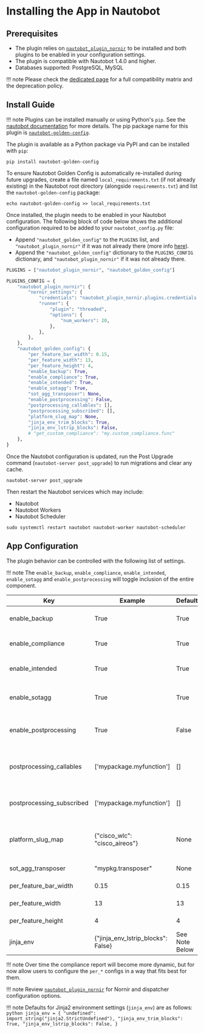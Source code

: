 # Installing the App in Nautobot

## Prerequisites

- The plugin relies on [`nautobot_plugin_nornir`](https://pypi.org/project/nautobot-plugin-nornir/) to be installed and both plugins to be enabled in your configuration settings.
- The plugin is compatible with Nautobot 1.4.0 and higher.
- Databases supported: PostgreSQL, MySQL

!!! note
    Please check the [dedicated page](compatibility_matrix.md) for a full compatibility matrix and the deprecation policy.

## Install Guide

!!! note
    Plugins can be installed manually or using Python's `pip`. See the [nautobot documentation](https://nautobot.readthedocs.io/en/latest/plugins/#install-the-package) for more details. The pip package name for this plugin is [`nautobot-golden-config`](https://pypi.org/project/nautobot-golden-config/).

The plugin is available as a Python package via PyPI and can be installed with `pip`:

```shell
pip install nautobot-golden-config
```

To ensure Nautobot Golden Config is automatically re-installed during future upgrades, create a file named `local_requirements.txt` (if not already existing) in the Nautobot root directory (alongside `requirements.txt`) and list the `nautobot-golden-config` package:

```shell
echo nautobot-golden-config >> local_requirements.txt
```

Once installed, the plugin needs to be enabled in your Nautobot configuration. The following block of code below shows the additional configuration required to be added to your `nautobot_config.py` file:

- Append `"nautobot_golden_config"` to the `PLUGINS` list, and `"nautobot_plugin_nornir"` if it was not already there (more info [here](https://docs.nautobot.com/projects/plugin-nornir/en/latest/)).
- Append the `"nautobot_golden_config"` dictionary to the `PLUGINS_CONFIG` dictionary, and `"nautobot_plugin_nornir"` if it was not already there.

```python
PLUGINS = ["nautobot_plugin_nornir", "nautobot_golden_config"]

PLUGINS_CONFIG = {
    "nautobot_plugin_nornir": {
        "nornir_settings": {
            "credentials": "nautobot_plugin_nornir.plugins.credentials.env_vars.CredentialsEnvVars",
            "runner": {
                "plugin": "threaded",
                "options": {
                    "num_workers": 20,
                },
            },
        },
    },
    "nautobot_golden_config": {
        "per_feature_bar_width": 0.15,
        "per_feature_width": 13,
        "per_feature_height": 4,
        "enable_backup": True,
        "enable_compliance": True,
        "enable_intended": True,
        "enable_sotagg": True,
        "sot_agg_transposer": None,
        "enable_postprocessing": False,
        "postprocessing_callables": [],
        "postprocessing_subscribed": [],
        "platform_slug_map": None,
        "jinja_env_trim_blocks": True,
        "jinja_env_lstrip_blocks": False,
        # "get_custom_compliance": "my.custom_compliance.func"
    },
}
```

Once the Nautobot configuration is updated, run the Post Upgrade command (`nautobot-server post_upgrade`) to run migrations and clear any cache.

```shell
nautobot-server post_upgrade
```

Then restart the Nautobot services which may include:

- Nautobot
- Nautobot Workers
- Nautobot Scheduler

```shell
sudo systemctl restart nautobot nautobot-worker nautobot-scheduler
```

## App Configuration

The plugin behavior can be controlled with the following list of settings.

!!! note
    The `enable_backup`, `enable_compliance`, `enable_intended`, `enable_sotagg` and `enable_postprocessing` will toggle inclusion of the entire component.

| Key                       | Example                       | Default | Description                                                                                                                                                                |
| ------------------------- | ----------------------------- | ------- | -------------------------------------------------------------------------------------------------------------------------------------------------------------------------- |
| enable_backup             | True                          | True    | A boolean to represent whether or not to run backup configurations within the plugin.                                                                                      |
| enable_compliance         | True                          | True    | A boolean to represent whether or not to run the compliance process within the plugin.                                                                                     |
| enable_intended           | True                          | True    | A boolean to represent whether or not to generate intended configurations within the plugin.                                                                               |
| enable_sotagg             | True                          | True    | A boolean to represent whether or not to provide a GraphQL query per device to allow the intended configuration to provide data variables to the plugin.                   |
| enable_postprocessing     | True                          | False    | A boolean to represent whether or not to generate intended configurations to push, with extra processing such as secrets rendering.                                       |
| postprocessing_callables  | ['mypackage.myfunction']      | []      | A list of function paths, in dotted format, that are appended to the available methods for post-processing the intended configuration, for instance, the `render_secrets`. |
| postprocessing_subscribed | ['mypackage.myfunction']      | []      | A list of function paths, that should exist as postprocessing_callables, that defines the order of application of during the post-processing process.                      |
| platform_slug_map         | {"cisco_wlc": "cisco_aireos"} | None    | A dictionary in which the key is the platform slug and the value is what netutils uses in any "network_os" parameter within `netutils.config.compliance.parser_map`.       |
| sot_agg_transposer        | "mypkg.transposer"            | None    | A string representation of a function that can post-process the graphQL data.                                                                                              |
| per_feature_bar_width     | 0.15                          | 0.15    | The width of the table bar within the overview report                                                                                                                      |
| per_feature_width         | 13                            | 13      | The width in inches that the overview table can be.                                                                                                                        |
| per_feature_height        | 4                             | 4       | The height in inches that the overview table can be.                                                                                                                       |
| jinja_env | {"jinja_env_lstrip_blocks": False} | See Note Below | A dictionary of Jinja2 Environment options compatible with Jinja2.SandboxEnvironment() |

!!! note
    Over time the compliance report will become more dynamic, but for now allow users to configure the `per_*` configs in a way that fits best for them.

!!! note
    Review [`nautobot_plugin_nornir`](https://docs.nautobot.com/projects/plugin-nornir/en/latest/user/app_feature_dispatcher/) for Nornir and dispatcher configuration options.

!!! note
    Defaults for Jinja2 environment settings (`jinja_env`) are as follows:
    ```python
    jinja_env = {
        "undefined": import_string("jinja2.StrictUndefined"),
        "jinja_env_trim_blocks": True,
        "jinja_env_lstrip_blocks": False,
    }
    ```
